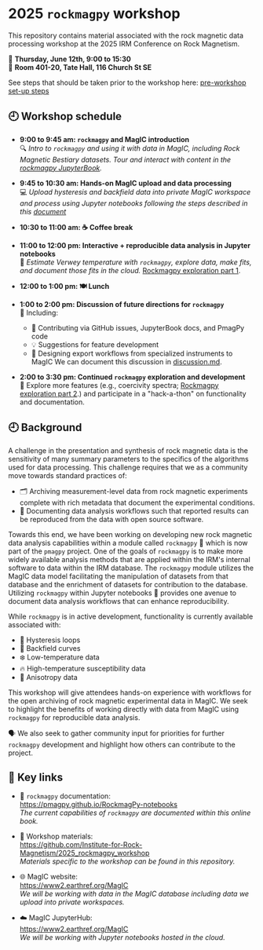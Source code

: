 # 2025 `rockmagpy` workshop
This repository contains material associated with the rock magnetic data processing workshop at the 2025 IRM Conference on Rock Magnetism.

📅 **Thursday, June 12th, 9:00 to 15:30**  
📍 **Room 401-20, Tate Hall, 116 Church St SE**

See steps that should be taken prior to the workshop here:
[pre-workshop set-up steps](https://github.com/Institute-for-Rock-Magnetism/2025_rockmagpy_workshop/blob/main/0_pre-workshop_prep/README.md)

## 🕘 Workshop schedule

- **9:00 to 9:45 am: `rockmagpy` and MagIC introduction**  
  🔍 *Intro to `rockmagpy` and using it with data in MagIC, including Rock Magnetic Bestiary datasets. Tour and interact with content in the [rockmagpy JupyterBook](https://pmagpy.github.io/RockmagPy-notebooks).*

- **9:45 to 10:30 am: Hands-on MagIC upload and data processing**  
  💻 *Upload hysteresis and backfield data into private MagIC workspace and process using Jupyter notebooks following the steps described in this [document](./2_MagIC_hysteresis/README.md)*

- **10:30 to 11:00 am: ☕ Coffee break**

- **11:00 to 12:00 pm: Interactive + reproducible data analysis in Jupyter notebooks**  
  🧪 *Estimate Verwey temperature with `rockmagpy`, explore data, make fits, and document those fits in the cloud.* [Rockmagpy exploration part 1](./3_rockmagpy_exploration/README.md).

- **12:00 to 1:00 pm: 🍽️ Lunch**

- **1:00 to 2:00 pm: Discussion of future directions for `rockmagpy`**  
  💬 Including:
  - 🐞 Contributing via GitHub issues, JupyterBook docs, and PmagPy code
  - 💡 Suggestions for feature development
  - 🔌 Designing export workflows from specialized instruments to MagIC
  We can document this discussion in [discussion.md](./4_rockmagpy_discussion/discussion.md).

- **2:00 to 3:30 pm: Continued `rockmagpy` exploration and development**  
  🚀 Explore more features (e.g., coercivity spectra; [Rockmagpy exploration part 2](./3_rockmagpy_exploration/README.md).) and participate in a "hack-a-thon" on functionality and documentation.

## 🕘 Background

A challenge in the presentation and synthesis of rock magnetic data is the sensitivity of many summary parameters to the specifics of the algorithms used for data processing. This challenge requires that we as a community move towards standard practices of:

- 🗂️ Archiving measurement-level data from rock magnetic experiments complete with rich metadata that document the experimental conditions.
- 📜 Documenting data analysis workflows such that reported results can be reproduced from the data with open source software.

Towards this end, we have been working on developing new rock magnetic data analysis capabilities within a module called `rockmagpy` 🐍 which is now part of the `pmagpy` project. One of the goals of `rockmagpy` is to make more widely available analysis methods that are applied within the IRM's internal software to data within the IRM database. The `rockmagpy` module utilizes the MagIC data model facilitating the manipulation of datasets from that database and the enrichment of datasets for contribution to the database. Utilizing `rockmagpy` within Jupyter notebooks 📓 provides one avenue to document data analysis workflows that can enhance reproducibility.

While `rockmagpy` is in active development, functionality is currently available associated with:
- 🔄 Hysteresis loops  
- 🧲 Backfield curves  
- ❄️ Low-temperature data  
- 🔥 High-temperature susceptibility data  
- 🧮 Anisotropy data

This workshop will give attendees hands-on experience with workflows for the open archiving of rock magnetic experimental data in MagIC. We seek to highlight the benefits of working directly with data from MagIC using `rockmagpy` for reproducible data analysis.

🗣️ We also seek to gather community input for priorities for further `rockmagpy` development and highlight how others can contribute to the project.

## 🔗 Key links

- 📘 `rockmagpy` documentation:  
  https://pmagpy.github.io/RockmagPy-notebooks  
  *The current capabilities of `rockmagpy` are documented within this online book.*

- 🧰 Workshop materials:  
  https://github.com/Institute-for-Rock-Magnetism/2025_rockmagpy_workshop  
  *Materials specific to the workshop can be found in this repository.*

- 🌐 MagIC website:  
  https://www2.earthref.org/MagIC  
  *We will be working with data in the MagIC database including data we upload into private workspaces.*

- ☁️ MagIC JupyterHub:  
  https://www2.earthref.org/MagIC  
  *We will be working with Jupyter notebooks hosted in the cloud.*
